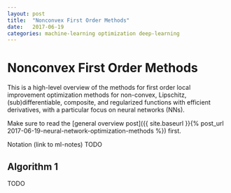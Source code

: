 ```yaml
---
layout: post
title:  "Nonconvex First Order Methods"
date:   2017-06-19
categories: machine-learning optimization deep-learning
---
```


# Nonconvex First Order Methods

This is a high-level overview of the methods for first order local improvement optimization methods for non-convex, Lipschitz, (sub)differentiable, composite, and regularized functions with efficient derivatives, with a particular focus on neural networks (NNs).

Make sure to read the [general overview post]({{ site.baseurl }}{% post_url 2017-06-19-neural-network-optimization-methods %}) first.

Notation (link to ml-notes) TODO

## Algorithm 1

TODO
